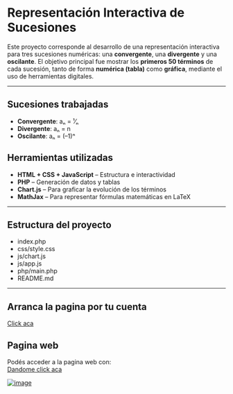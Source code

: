 # Representación Interactiva de Sucesiones

Este proyecto corresponde al desarrollo de una representación interactiva para tres sucesiones numéricas: una **convergente**, una **divergente** y una **oscilante**.
El objetivo principal fue mostrar los **primeros 50 términos** de cada sucesión, tanto de forma **numérica (tabla)** como **gráfica**, mediante el uso de herramientas digitales.

---

## Sucesiones trabajadas

- **Convergente**: aₙ = ¹⁄ₙ
- **Divergente**: aₙ = n
- **Oscilante**: aₙ = (–1)ⁿ

## Herramientas utilizadas

- **HTML + CSS + JavaScript** – Estructura e interactividad
- **PHP** – Generación de datos y tablas
- **Chart.js** – Para graficar la evolución de los términos
- **MathJax** – Para representar fórmulas matemáticas en LaTeX

---

## Estructura del proyecto

- index.php
- css/style.css
- js/chart.js
- js/app.js
- php/main.php
- README.md

---

## Arranca la pagina por tu cuenta 

[Click aca](https://replit.com/@nicolaychiazzar/Calculo)

## Pagina web

Podés acceder a la pagina web con:  
[Dandome click aca](https://32b939e7-260e-4f41-a1fb-ef2b3f17934d-00-fpg8dealay87.picard.replit.dev:4200)

[![image](https://github.com/user-attachments/assets/60c0bbbf-8a80-4265-b484-3ee779cd197c)](https://32b939e7-260e-4f41-a1fb-ef2b3f17934d-00-fpg8dealay87.picard.replit.dev:4200)
